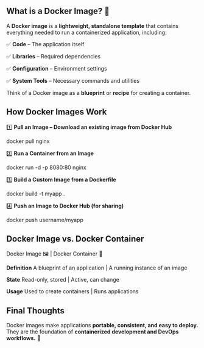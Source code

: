 ## What is a Docker Image? 🐳

A **Docker image** is a **lightweight, standalone template** that contains everything needed to run a containerized application, including:

✅ **Code** – The application itself

✅ **Libraries** – Required dependencies

✅ **Configuration** – Environment settings

✅ **System Tools** – Necessary commands and utilities

Think of a Docker image as a **blueprint** or **recipe** for creating a container.



## How Docker Images Work

1️⃣ **Pull an Image – Download an existing image from Docker Hub**

docker pull nginx


2️⃣ **Run a Container from an Image**

docker run -d -p 8080:80 nginx


3️⃣ **Build a Custom Image from a Dockerfile**

docker build -t myapp .


4️⃣ **Push an Image to Docker Hub (for sharing)**

docker push username/myapp


## Docker Image vs. Docker Container

Docker Image 🖼️  |	Docker Container 🚢

**Definition**	A blueprint of an application	 | A running instance of an image

**State**	Read-only, stored	| Active, can change

**Usage**	Used to create containers |	Runs applications



## Final Thoughts

Docker images make applications **portable, consistent, and easy to deploy.** They are the foundation of **containerized development and DevOps workflows.** 🚀